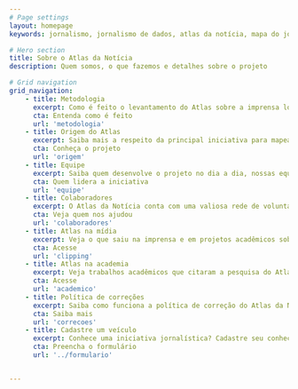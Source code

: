 ```yaml
---
# Page settings
layout: homepage
keywords: jornalismo, jornalismo de dados, atlas da notícia, mapa do jornalismo, transparência

# Hero section
title: Sobre o Atlas da Notícia
description: Quem somos, o que fazemos e detalhes sobre o projeto

# Grid navigation
grid_navigation:
    - title: Metodologia
      excerpt: Como é feito o levantamento do Atlas sobre a imprensa local brasileira
      cta: Entenda como é feito
      url: 'metodologia'
    - title: Origem do Atlas
      excerpt: Saiba mais a respeito da principal iniciativa para mapear o jornalismo em todo o Brasil
      cta: Conheça o projeto
      url: 'origem'
    - title: Equipe
      excerpt: Saiba quem desenvolve o projeto no dia a dia, nossas equipes institucionais, de desenvolvimento e de pesquisa
      cta: Quem lidera a iniciativa
      url: 'equipe'
    - title: Colaboradores
      excerpt: O Atlas da Notícia conta com uma valiosa rede de voluntários, que ajudam a obter dados do mapeamento
      cta: Veja quem nos ajudou
      url: 'colaboradores'
    - title: Atlas na mídia
      excerpt: Veja o que saiu na imprensa e em projetos acadêmicos sobre o Atlas da Notícia
      cta: Acesse
      url: 'clipping'
    - title: Atlas na academia
      excerpt: Veja trabalhos acadêmicos que citaram a pesquisa do Atlas da Notícia
      cta: Acesse
      url: 'academico'
    - title: Política de correções
      excerpt: Saiba como funciona a política de correção do Atlas da Notícia
      cta: Saiba mais
      url: 'correcoes'
    - title: Cadastre um veículo
      excerpt: Conhece uma iniciativa jornalística? Cadastre seu conhecimento ou atualize informações já existentes
      cta: Preencha o formulário
      url: '../formulario'


---
```

